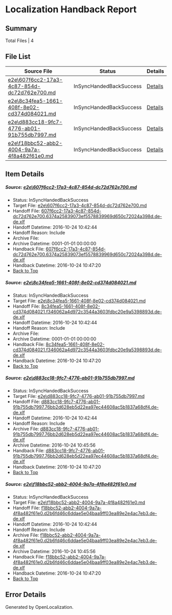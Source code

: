 # <a name='report-top'></a> Localization Handback Report

## Summary
 Total Files | 4

## File List
 Source File | Status | Details 
 ----------- | ------ | ------- 
 [e2e\607f6cc2-17a3-4c87-854d-dc72d762e700.md](https://github.com/OpenLocalizationTestOrg/ol-test0/blob/46ccfad15bfd7cac4aed415cd31ba32c85dfd67f/e2e/607f6cc2-17a3-4c87-854d-dc72d762e700.md) | InSyncHandedBackSuccess | [Details](#9dc3a99de5c0dd934c4988f468cfea7942d41b001)
 [e2e\8c34fea5-1661-408f-8e02-cd374d084021.md](https://github.com/OpenLocalizationTestOrg/ol-test0/blob/46ccfad15bfd7cac4aed415cd31ba32c85dfd67f/e2e/8c34fea5-1661-408f-8e02-cd374d084021.md) | InSyncHandedBackSuccess | [Details](#8b70d5be5897b36ae985ed07b52cd40028436d564)
 [e2e\d883cc18-9fc7-4776-ab01-91b755db7997.md](https://github.com/OpenLocalizationTestOrg/ol-test0/blob/46ccfad15bfd7cac4aed415cd31ba32c85dfd67f/e2e/d883cc18-9fc7-4776-ab01-91b755db7997.md) | InSyncHandedBackSuccess | [Details](#1d48b10a4f6d1f04dd18d187d9ddc2c7cc066f206)
 [e2e\f18bbc52-abb2-4004-9a7a-4f8a482f61e0.md](https://github.com/OpenLocalizationTestOrg/ol-test0/blob/46ccfad15bfd7cac4aed415cd31ba32c85dfd67f/e2e/f18bbc52-abb2-4004-9a7a-4f8a482f61e0.md) | InSyncHandedBackSuccess | [Details](#81e2c5c799c25c7963c36cb51bbf14dba183db017)

## Item Details
##### <a name='9dc3a99de5c0dd934c4988f468cfea7942d41b001'></a> Source: [e2e\607f6cc2-17a3-4c87-854d-dc72d762e700.md](https://github.com/OpenLocalizationTestOrg/ol-test0/blob/46ccfad15bfd7cac4aed415cd31ba32c85dfd67f/e2e/607f6cc2-17a3-4c87-854d-dc72d762e700.md)
* Status: InSyncHandedBackSuccess
* Target File: [e2e\607f6cc2-17a3-4c87-854d-dc72d762e700.md](https://github.com/OpenLocalizationTestOrg/ol-test0-dede/blob/06b11ddf09183721f0af23ba16f7d8b2d39ec7f5/e2e/607f6cc2-17a3-4c87-854d-dc72d762e700.md)
* Handoff File: [607f6cc2-17a3-4c87-854d-dc72d762e700.6374a25839073ef5578839969d650c72024a398d.de-de.xlf](https://github.com/OpenLocalizationTestOrg/ol-test0-handoff/blob/638e57e146b0720b718995aa37548aef41c96d8f/ol-handoff/OpenLocalizationTestOrg/ol-test0-dede/qimu/ht/607f6cc2-17a3-4c87-854d-dc72d762e700.6374a25839073ef5578839969d650c72024a398d.de-de.xlf)
* Handoff Datetime: 2016-10-24 10:42:44
* Handoff Reason: Include
* Archive File: 
* Archive Datetime: 0001-01-01 00:00:00
* Handback File: [607f6cc2-17a3-4c87-854d-dc72d762e700.6374a25839073ef5578839969d650c72024a398d.de-de.xlf](https://github.com/OpenLocalizationTestOrg/ol-test0-handback/blob/878f1de58607589da898ccf873f0c6f5f5643bbd/ol-handback/OpenLocalizationTestOrg/ol-test0-dede/qimu/ht/607f6cc2-17a3-4c87-854d-dc72d762e700.6374a25839073ef5578839969d650c72024a398d.de-de.xlf)
* Handback Datetime: 2016-10-24 10:47:20
* [Back to Top](#report-top)

##### <a name='8b70d5be5897b36ae985ed07b52cd40028436d564'></a> Source: [e2e\8c34fea5-1661-408f-8e02-cd374d084021.md](https://github.com/OpenLocalizationTestOrg/ol-test0/blob/46ccfad15bfd7cac4aed415cd31ba32c85dfd67f/e2e/8c34fea5-1661-408f-8e02-cd374d084021.md)
* Status: InSyncHandedBackSuccess
* Target File: [e2e\8c34fea5-1661-408f-8e02-cd374d084021.md](https://github.com/OpenLocalizationTestOrg/ol-test0-dede/blob/06b11ddf09183721f0af23ba16f7d8b2d39ec7f5/e2e/8c34fea5-1661-408f-8e02-cd374d084021.md)
* Handoff File: [8c34fea5-1661-408f-8e02-cd374d084021.f346062a4d972c3544a3603fdbc20e9a5398893d.de-de.xlf](https://github.com/OpenLocalizationTestOrg/ol-test0-handoff/blob/638e57e146b0720b718995aa37548aef41c96d8f/ol-handoff/OpenLocalizationTestOrg/ol-test0-dede/qimu/ht/8c34fea5-1661-408f-8e02-cd374d084021.f346062a4d972c3544a3603fdbc20e9a5398893d.de-de.xlf)
* Handoff Datetime: 2016-10-24 10:42:44
* Handoff Reason: Include
* Archive File: 
* Archive Datetime: 0001-01-01 00:00:00
* Handback File: [8c34fea5-1661-408f-8e02-cd374d084021.f346062a4d972c3544a3603fdbc20e9a5398893d.de-de.xlf](https://github.com/OpenLocalizationTestOrg/ol-test0-handback/blob/878f1de58607589da898ccf873f0c6f5f5643bbd/ol-handback/OpenLocalizationTestOrg/ol-test0-dede/qimu/ht/8c34fea5-1661-408f-8e02-cd374d084021.f346062a4d972c3544a3603fdbc20e9a5398893d.de-de.xlf)
* Handback Datetime: 2016-10-24 10:47:20
* [Back to Top](#report-top)

##### <a name='1d48b10a4f6d1f04dd18d187d9ddc2c7cc066f206'></a> Source: [e2e\d883cc18-9fc7-4776-ab01-91b755db7997.md](https://github.com/OpenLocalizationTestOrg/ol-test0/blob/46ccfad15bfd7cac4aed415cd31ba32c85dfd67f/e2e/d883cc18-9fc7-4776-ab01-91b755db7997.md)
* Status: InSyncHandedBackSuccess
* Target File: [e2e\d883cc18-9fc7-4776-ab01-91b755db7997.md](https://github.com/OpenLocalizationTestOrg/ol-test0-dede/blob/06b11ddf09183721f0af23ba16f7d8b2d39ec7f5/e2e/d883cc18-9fc7-4776-ab01-91b755db7997.md)
* Handoff File: [d883cc18-9fc7-4776-ab01-91b755db7997.76bb2d628eb5d22ea97ec44608ac5b1837a68df4.de-de.xlf](https://github.com/OpenLocalizationTestOrg/ol-test0-handoff/blob/638e57e146b0720b718995aa37548aef41c96d8f/ol-handoff/OpenLocalizationTestOrg/ol-test0-dede/qimu/ht/d883cc18-9fc7-4776-ab01-91b755db7997.76bb2d628eb5d22ea97ec44608ac5b1837a68df4.de-de.xlf)
* Handoff Datetime: 2016-10-24 10:42:44
* Handoff Reason: Include
* Archive File: [d883cc18-9fc7-4776-ab01-91b755db7997.76bb2d628eb5d22ea97ec44608ac5b1837a68df4.de-de.xlf](https://github.com/OpenLocalizationTestOrg/ol-test0-handoff/blob/1a9c078585e809eb2a8b945a4c3deab671cb48d8/ol-archive/OpenLocalizationTestOrg/ol-test0-dede/qimu/ht/d883cc18-9fc7-4776-ab01-91b755db7997.76bb2d628eb5d22ea97ec44608ac5b1837a68df4.de-de.xlf)
* Archive Datetime: 2016-10-24 10:45:56
* Handback File: [d883cc18-9fc7-4776-ab01-91b755db7997.76bb2d628eb5d22ea97ec44608ac5b1837a68df4.de-de.xlf](https://github.com/OpenLocalizationTestOrg/ol-test0-handback/blob/878f1de58607589da898ccf873f0c6f5f5643bbd/ol-handback/OpenLocalizationTestOrg/ol-test0-dede/qimu/ht/d883cc18-9fc7-4776-ab01-91b755db7997.76bb2d628eb5d22ea97ec44608ac5b1837a68df4.de-de.xlf)
* Handback Datetime: 2016-10-24 10:47:20
* [Back to Top](#report-top)

##### <a name='81e2c5c799c25c7963c36cb51bbf14dba183db017'></a> Source: [e2e\f18bbc52-abb2-4004-9a7a-4f8a482f61e0.md](https://github.com/OpenLocalizationTestOrg/ol-test0/blob/46ccfad15bfd7cac4aed415cd31ba32c85dfd67f/e2e/f18bbc52-abb2-4004-9a7a-4f8a482f61e0.md)
* Status: InSyncHandedBackSuccess
* Target File: [e2e\f18bbc52-abb2-4004-9a7a-4f8a482f61e0.md](https://github.com/OpenLocalizationTestOrg/ol-test0-dede/blob/06b11ddf09183721f0af23ba16f7d8b2d39ec7f5/e2e/f18bbc52-abb2-4004-9a7a-4f8a482f61e0.md)
* Handoff File: [f18bbc52-abb2-4004-9a7a-4f8a482f61e0.d2b6fd46c6ddae5e04baa9ff03ea89e2e4ac7eb3.de-de.xlf](https://github.com/OpenLocalizationTestOrg/ol-test0-handoff/blob/638e57e146b0720b718995aa37548aef41c96d8f/ol-handoff/OpenLocalizationTestOrg/ol-test0-dede/qimu/ht/f18bbc52-abb2-4004-9a7a-4f8a482f61e0.d2b6fd46c6ddae5e04baa9ff03ea89e2e4ac7eb3.de-de.xlf)
* Handoff Datetime: 2016-10-24 10:42:44
* Handoff Reason: Include
* Archive File: [f18bbc52-abb2-4004-9a7a-4f8a482f61e0.d2b6fd46c6ddae5e04baa9ff03ea89e2e4ac7eb3.de-de.xlf](https://github.com/OpenLocalizationTestOrg/ol-test0-handoff/blob/1a9c078585e809eb2a8b945a4c3deab671cb48d8/ol-archive/OpenLocalizationTestOrg/ol-test0-dede/qimu/ht/f18bbc52-abb2-4004-9a7a-4f8a482f61e0.d2b6fd46c6ddae5e04baa9ff03ea89e2e4ac7eb3.de-de.xlf)
* Archive Datetime: 2016-10-24 10:45:56
* Handback File: [f18bbc52-abb2-4004-9a7a-4f8a482f61e0.d2b6fd46c6ddae5e04baa9ff03ea89e2e4ac7eb3.de-de.xlf](https://github.com/OpenLocalizationTestOrg/ol-test0-handback/blob/878f1de58607589da898ccf873f0c6f5f5643bbd/ol-handback/OpenLocalizationTestOrg/ol-test0-dede/qimu/ht/f18bbc52-abb2-4004-9a7a-4f8a482f61e0.d2b6fd46c6ddae5e04baa9ff03ea89e2e4ac7eb3.de-de.xlf)
* Handback Datetime: 2016-10-24 10:47:20
* [Back to Top](#report-top)


## Error Details

Generated by OpenLocalization.
